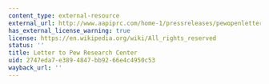 ```yaml
---
content_type: external-resource
external_url: http://www.aapiprc.com/home-1/pressreleases/pewopenletter
has_external_license_warning: true
license: https://en.wikipedia.org/wiki/All_rights_reserved
status: ''
title: Letter to Pew Research Center
uid: 2747eda7-e389-4847-bb92-66e4c4950c53
wayback_url: ''
---
```

